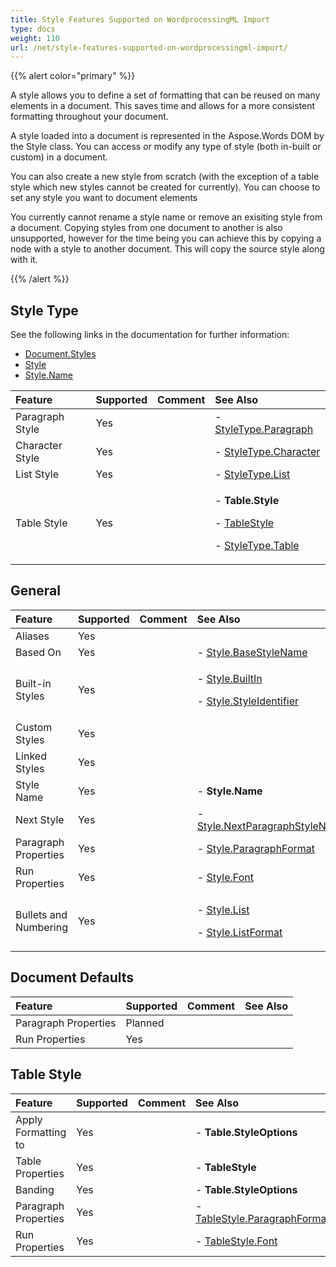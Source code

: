 ```yaml
---
title: Style Features Supported on WordprocessingML Import
type: docs
weight: 110
url: /net/style-features-supported-on-wordprocessingml-import/
---
```


{{% alert color="primary" %}} 

A style allows you to define a set of formatting that can be reused on many elements in a document. This saves time and allows for a more consistent formatting throughout your document.

A style loaded into a document is represented in the Aspose.Words DOM by the Style class. You can access or modify any type of style (both in-built or custom) in a document.

You can also create a new style from scratch (with the exception of a table style which new styles cannot be created for currently). You can choose to set any style you want to document elements 

You currently cannot rename a style name or remove an exisiting style from a document. Copying styles from one document to another is also unsupported, however for the time being you can achieve this by copying a node with a style to another document. This will copy the source style along with it.

{{% /alert %}} 
## **Style Type**
See the following links in the documentation for further information:

- [Document.Styles](http://www.aspose.com/documentation/.net-components/aspose.words-for-.net/aspose.words.documentbase.styles.html)
- [Style](http://www.aspose.com/documentation/.net-components/aspose.words-for-.net/aspose.words.style.html)
- [Style.Name](http://www.aspose.com/documentation/.net-components/aspose.words-for-.net/aspose.words.style.name.html)

|**Feature**|**Supported**|**Comment**|**See Also**|
| :- | :- | :- | :- |
|Paragraph Style |Yes | |- [StyleType.Paragraph](http://www.aspose.com/documentation/.net-components/aspose.words-for-.net/aspose.words.styletype.html)|
|Character Style |Yes | |- [StyleType.Character](http://www.aspose.com/documentation/.net-components/aspose.words-for-.net/aspose.words.styletype.html)|
|List Style |Yes | |- [StyleType.List](http://www.aspose.com/documentation/.net-components/aspose.words-for-.net/aspose.words.styletype.html)|
|Table Style |Yes | |<p>- **Table.Style** </p><p>- [TableStyle](http://www.aspose.com/documentation/.net-components/aspose.words-for-.net/aspose.words.tablestyle.html) </p><p>- [StyleType.Table](http://www.aspose.com/documentation/.net-components/aspose.words-for-.net/aspose.words.styletype.html)</p>|
## **General**

|**Feature**|**Supported**|**Comment**|**See Also**|
| :- | :- | :- | :- |
|Aliases |Yes | | |
|Based On |Yes | |- [Style.BaseStyleName](http://www.aspose.com/documentation/.net-components/aspose.words-for-.net/aspose.words.style.basestylename.html)|
|Built-in Styles |Yes | |<p>- [Style.BuiltIn](http://www.aspose.com/documentation/.net-components/aspose.words-for-.net/aspose.words.style.builtin.html) </p><p>- [Style.StyleIdentifier](http://www.aspose.com/documentation/.net-components/aspose.words-for-.net/aspose.words.style.styleidentifier.html)</p>|
|Custom Styles |Yes | | |
|Linked Styles |Yes | | |
|Style Name |Yes | |- **Style.Name**|
|Next Style |Yes | |- [Style.NextParagraphStyleName](http://www.aspose.com/documentation/.net-components/aspose.words-for-.net/aspose.words.style.nextparagraphstylename.html)|
|Paragraph Properties |Yes | |- [Style.ParagraphFormat](http://www.aspose.com/documentation/.net-components/aspose.words-for-.net/aspose.words.style.paragraphformat.html)|
|Run Properties |Yes | |- [Style.Font](http://www.aspose.com/documentation/.net-components/aspose.words-for-.net/aspose.words.style.font.html)|
|Bullets and Numbering |Yes | |<p>- [Style.List](http://www.aspose.com/documentation/.net-components/aspose.words-for-.net/aspose.words.style.list.html) </p><p>- [Style.ListFormat](http://www.aspose.com/documentation/.net-components/aspose.words-for-.net/aspose.words.style.listformat.html)</p>|
## **Document Defaults**

|**Feature**|**Supported**|**Comment**|**See Also**|
| :- | :- | :- | :- |
|Paragraph Properties |Planned | | |
|Run Properties |Yes | | |
## **Table Style**

|**Feature**|**Supported**|**Comment**|**See Also**|
| :- | :- | :- | :- |
|Apply Formatting to |Yes | |- **Table.StyleOptions**|
|Table Properties |Yes | |- **TableStyle**|
|Banding |Yes | |- **Table.StyleOptions**|
|Paragraph Properties |Yes | |- [TableStyle.ParagraphFormat](http://www.aspose.com/documentation/.net-components/aspose.words-for-.net/aspose.words.style.paragraphformat.html)|
|Run Properties |Yes | |- [TableStyle.Font](http://www.aspose.com/documentation/.net-components/aspose.words-for-.net/aspose.words.style.font.html)|

